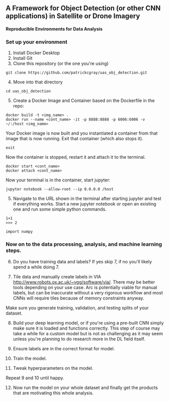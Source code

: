 ## A Framework for Object Detection (or other CNN applications) in Satellite or Drone Imagery

#### Reproducible Environments for Data Analysis

### Set up your environment

1. Install Docker Desktop
2. Install Git
3. Clone this repository (or the one you're using)
```
git clone https://github.com/patrickcgray/uas_obj_detection.git
```
4. Move into that directory
```
cd uas_obj_detection
```

5. Create a Docker Image and Container based on the Dockerfile in the repo:
```
docker build -t <img_name> .
docker run --name <cont_name> -it -p 8888:8888 -p 6006:6006 -v ~/:/host <img_name>
```
Your Docker image is now built and you instantiated a container from that image that is now running. Exit that container (which also stops it).
```
exit
```
Now the container is stopped, restart it and attach it to the terminal.
```
docker start <cont_name>
docker attach <cont_name>
```
Now your terminal is in the container, start jupyter:
```
jupyter notebook --allow-root --ip 0.0.0.0 /host
```

5. Navigate to the URL shown in the terminal after starting jupyter and test if everything works. Start a new jupyter notebook or open an existing one and run some simple python commands.

```
1+1
>>> 2
```
```
import numpy
```

### Now on to the data processing, analysis, and machine learning steps.

6. Do you have training data and labels? If yes skip 7, if no you'll likely spend a while doing 7.

7. Tile data and manually create labels in VIA http://www.robots.ox.ac.uk/~vgg/software/via/. There may be better tools depending on your use case. Arc is potentially viable for manual labels, but can be inaccurate without a very rigorous workflow and most CNNs will require tiles because of memory constraints anyway.
  
Make sure you generate training, validation, and testing splits of your dataset.

8. Build your deep learning model, or if you're using a pre-built CNN simply make sure it is loaded and functions correctly. This step of course may take a while for a custom model but is not as challenging as it may seem unless you're planning to do research more in the DL field itself.
  
8. Ensure labels are in the correct format for model.

9. Train the model.

10. Tweak hyperparameters on the model.

Repeat 9 and 10 until happy.

12. Now run the model on your whole dataset and finally get the products that are motivating this whole analysis.
